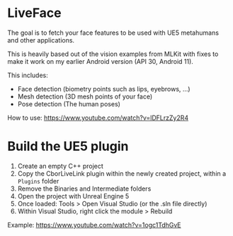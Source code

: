 # LiveFace

The goal is to fetch your face features to be used with UE5 metahumans and other applications.

This is heavily based out of the vision examples from MLKit with fixes to make it work on my earlier Android version (API 30, Android 11).

This includes:
- Face detection (biometry points such as lips, eyebrows, ...)
- Mesh detection (3D mesh points of your face)
- Pose detection (The human poses)


How to use:
https://www.youtube.com/watch?v=lDFLrzZy2R4

Build the UE5 plugin
===============

1. Create an empty C++ project
1. Copy the CborLiveLink plugin within the newly created project, within a `Plugins` folder
1. Remove the Binaries and Intermediate folders
1. Open the project with Unreal Engine 5
1. Once loaded: Tools > Open Visual Studio (or the .sln file directly)
1. Within Visual Studio, right click the module > Rebuild

Example: https://www.youtube.com/watch?v=1ogc1TdhGvE
